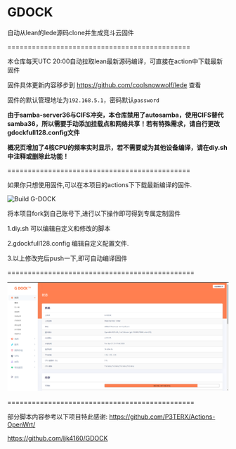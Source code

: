 # GDOCK
 自动从lean的lede源码clone并生成竞斗云固件 

=============================================

本仓库每天UTC 20:00自动拉取lean最新源码编译，可直接在action中下载最新固件

固件具体更新内容移步到 https://github.com/coolsnowwolf/lede 查看

固件的默认管理地址为`192.168.5.1`，密码默认`password`

**由于samba-server36与CIFS冲突，本仓库禁用了autosamba，使用CIFS替代samba36，所以需要手动添加挂载点和网络共享！若有特殊需求，请自行更改gdockfull128.config文件**

**概况页增加了4核CPU的频率实时显示，若不需要或为其他设备编译，请在diy.sh中注释或删除此功能！**

=============================================

如果你只想使用固件,可以在本项目的actions下下载最新编译的固件.

![Build G-DOCK](https://github.com/Cathgao/GDOCK/workflows/Build%20G-DOCK/badge.svg)

将本项目fork到自己账号下,进行以下操作即可得到专属定制固件

1.diy.sh
可以编辑自定义和修改的脚本

2.gdockfull128.config
编辑自定义配置文件.

3.以上修改完后push一下,即可自动编译固件

==============================================

![](/screenshots/r619ac.png)

==============================================

部分脚本内容参考以下项目特此感谢:
https://github.com/P3TERX/Actions-OpenWrt/

https://github.com/ljk4160/GDOCK
